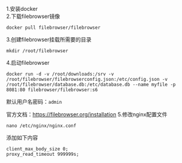 1.安装docker  
2.下载filebrowser镜像  
```
docker pull filebrowser/filebrowser
```
3.创建filebrowser挂载所需要的目录
```
mkdir /root/filebrowser
```
4.启动filebrowser
```
docker run -d -v /root/downloads:/srv -v /root/filebrowser/filebrowserconfig.json:/etc/config.json -v /root/filebrowser/database.db:/etc/database.db --name myfile -p 8081:80 filebrowser/filebrowser:s6
```

默认用户名密码：```admin```  

官方文档：https://filebrowser.org/installation
5.修改nginx配置文件  
```
nano /etc/nginx/nginx.conf 
```  
添加如下内容  
```
client_max_body_size 0;
proxy_read_timeout 999999s;
```
